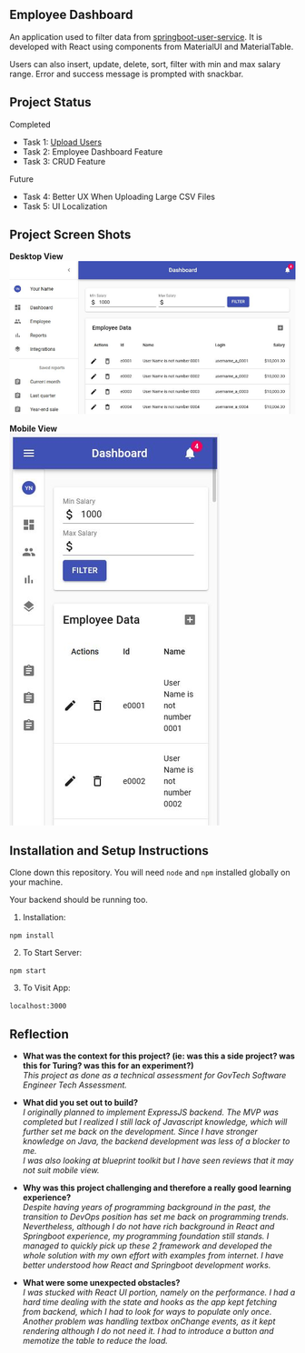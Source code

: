 ## Employee Dashboard

An application used to filter data from [springboot-user-service](https://github.com/doom160/springboot-user-service). It is developed with React using components from MaterialUI and MaterialTable.

Users can also insert, update, delete, sort, filter with min and max salary range. Error and success message is prompted with snackbar.

## Project Status
Completed
* Task 1: [Upload Users](https://github.com/doom160/springboot-user-service)
* Task 2: Employee Dashboard Feature
* Task 3: CRUD Feature

Future
* Task 4: Better UX When Uploading Large CSV Files
* Task 5: UI Localization

## Project Screen Shots

**Desktop View**\
![Desktop](screenshots/desktop.JPG?raw=true 'Desktop')

**Mobile View**\
![Mobile](screenshots/mobile.JPG?raw=true 'Mobile')

## Installation and Setup Instructions

Clone down this repository. You will need `node` and `npm` installed globally on your machine.  

Your backend should be running too.

1. Installation:

`npm install`  

2. To Start Server:

`npm start`  

3. To Visit App:

`localhost:3000`  

## Reflection

  - **What was the context for this project? (ie: was this a side project? was this for Turing? was this for an experiment?)**
  \
    _This project as done as a technical assessment for GovTech Software Engineer Tech Assessment._

  - **What did you set out to build?**
  \
    _I originally planned to implement ExpressJS backend. The MVP was completed but I realized I still lack of Javascript knowledge, which will further set me back on the development. Since I have stronger knowledge on Java, the backend development was less of a blocker to me._
    \
    _I was also looking at blueprint toolkit but I have seen reviews that it may not suit mobile view._

    
  - **Why was this project challenging and therefore a really good learning experience?**
  \
    _Despite having years of programming background in the past, the transition to DevOps position has set me back on programming trends. Nevertheless, although I do not have rich background in React and Springboot experience, my programming foundation still stands. I managed to quickly pick up these 2 framework and developed the whole solution with my own effort with examples from internet. I have better understood how React and Springboot development works._
  - **What were some unexpected obstacles?**
  \
    _I was stucked with React UI portion, namely on the performance. I had a hard time dealing with the state and hooks as the app kept fetching from backend, which I had to look for ways to populate only once. Another problem was handling textbox onChange events, as it kept rendering although I do not need it. I had to introduce a button and memotize the table to reduce the load._
